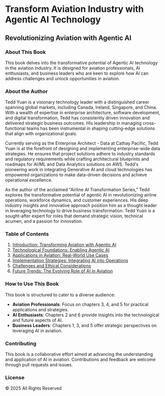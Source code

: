 # Transform Aviation Industry with Agentic AI Technology

## Revolutionizing Aviation with Agentic AI

### About This Book
This book delves into the transformative potential of Agentic AI technology in the aviation industry. It is designed for aviation professionals, AI enthusiasts, and business leaders who are keen to explore how AI can address challenges and unlock opportunities in aviation.

### About the Author
Tedd Yuan is a visionary technology leader with a distinguished career spanning global markets, including Canada, Ireland, Singapore, and China. With a wealth of expertise in enterprise architecture, software development, and digital transformation, Tedd has consistently driven innovation and delivered strategic business outcomes. His leadership in managing cross-functional teams has been instrumental in shaping cutting-edge solutions that align with organizational goals.

Currently serving as the Enterprise Architect - Data at Cathay Pacific, Tedd Yuan is at the forefront of designing and implementing enterprise-wide data strategies. He ensures that project solutions adhere to industry standards and regulatory requirements while crafting architectural blueprints and roadmaps for AI/ML and Data Analytics solutions on AWS. Tedd's pioneering work in integrating Generative AI and cloud technologies has empowered organizations to make data-driven decisions and achieve operational excellence.

As the author of the acclaimed "Airline AI Transformation Series," Tedd explores the transformative potential of agentic AI in revolutionizing airline operations, workforce dynamics, and customer experiences. His deep industry insights and innovative approach position him as a thought leader in leveraging technology to drive business transformation. Tedd Yuan is a sought-after expert for roles that demand strategic vision, technical acumen, and a passion for innovation.

### Table of Contents

1. [Introduction: Transforming Aviation with Agentic AI](./chapters/01_introduction.md)
2. [Technological Foundations: Enabling Agentic AI](./chapters/02_technological_foundations.md)
3. [Applications in Aviation: Real-World Use Cases](./chapters/03_applications_in_aviation.md)
4. [Implementation Strategies: Integrating AI into Operations](./chapters/04_implementation_strategies.md)
5. [Challenges and Ethical Considerations](./chapters/05_challenges_and_ethics.md)
6. [Future Trends: The Evolving Role of AI in Aviation](./chapters/06_future_trends.md)

### How to Use This Book
This book is structured to cater to a diverse audience:
- **Aviation Professionals**: Focus on chapters 3, 4, and 5 for practical applications and strategies.
- **AI Enthusiasts**: Chapters 2 and 6 provide insights into the technological and future aspects of AI.
- **Business Leaders**: Chapters 1, 3, and 5 offer strategic perspectives on leveraging AI in aviation.

### Contributing
This book is a collaborative effort aimed at advancing the understanding and application of AI in aviation. Contributions and feedback are welcome through pull requests and issues.

### License
© 2025 All Rights Reserved